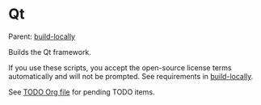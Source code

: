 Qt
======

Parent: [build-locally](../../README.md)

Builds the Qt framework.

If you use these scripts, you accept the open-source license terms
automatically and will not be prompted. See requirements in
[build-locally](../../README.md).

See [TODO Org file](TODO.org) for pending TODO items.

